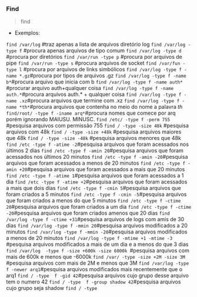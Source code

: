 <h3> Find </h3>

>find <caminho> <opcoes>

* Exemplos:

`find /var/log` #traz apenas a lista de arquivos diretório log
`find /var/log -type f` #procura apenas arquivos de tipo comum
`find /var/log -type d` #procura por diretórios
`find /var/run -type p` #procura por arquivos de pipe
`find /var/run -type s` #procura arquivos de socket 
`find /var/fun -type l` #procura por arquivos de links simbólicos 
`find /var/log -type f -name *.gz`#procura por tipos de arquivos .gz
`find /var/log -type f -name b*`#procura arquivo que inicia com b
`find /var/log -type f -name auth*` #procurar arquivo auth+qualquer coisa
`find /var/log -type f -name auth.*`#procura arquivos auth.* + qualquer coisa
`find /var/log -type f -name .xz`#procura arquivos que termine com .xz
`find /var/log -type f -name *th*`#procura arquivos que contenha no meio do nome a palavra *th*
`find/root/ -type f -iname arq*`#procura nomes que comece por arq porém ignorando MAIUSU. MINUSC.
`find /etc/ -type f -perm 755` #pesquisa arquivos com permissão 755
`find / -type -size 48k` #pesquisa arquivos com 48k
`find / -type -size +48k` #pesquisa arquivos maiores que 48k
`find / -type -size -48k` #pesquisa arquivos menores que 48k
`find /etc -type f -atime -2`#pesquisa arquivos que foram acessados nos últimos 2 dias
`find /etc -type f -amin 20`#pesquisa arquivos que foram acessados nos últimos 20 minutos
`find /etc -type f -amin -20`#pesquisa arquivos que foram acessados a menos de 20 minutos
`find /etc -type f -amin +20`#pesquisa arquivos que foram acessados a mais que 20 minutos
`find /etc -type f -atime 1`#pesquisa arquivos que foram acessados a 1 dia
`find /etc -type f -atime +2`#pesquisa arquivos que foram acessados a mais que dois dias 
`find /etc -type f -cmin 5`#pesquisa arquivos que foram criados a 5 minutos
`find /etc -type f -cmin -5`#pesquisa arquivos que foram criados a menos do que 5 minutos
`find /etc -type f -ctime 20`#pesquisa arquivos que foram criados a um dia 
`find /etc -type f -ctime -20`#pesquisa arquivos que foram criados amenos que 20 dias
`find /var/log -type f -ctime +31`#pesquisa arquivos de logs com amis de 30 dias
`find /var/log -type f -mmin 20`#pesquisa arquivos modificados a 20 minutos 
`find /var/log -type f -mmin -20`#pesquisa arquivos modificados a menos de 20 minutos 
`find /var/log -type f -mtime +1 -mtime -3` #pesquisa arquivos modificados a mais de um dia e a menos do que 3 dias
`find /var/log  -type f -size +600k -size 6000k `#pesquisa arquivos com mais de 600k e menos que -6000k
`find /var/ -type -size +2M -size 3M` #pesquisa arquivos com mais de 2M e menos que 3M
`find /var/log -type f -newer arq1`#pesquisa arquivos modificados mais recentemente que o arq1
`find / -type  f -gid 42`#pesquisa arquivos cujo grupo desse arquivo tem o numero 42
`find / -type  f -group shadow 42`#pesquisa arquivos cujo grupo seja shadow
`find / -type `










 